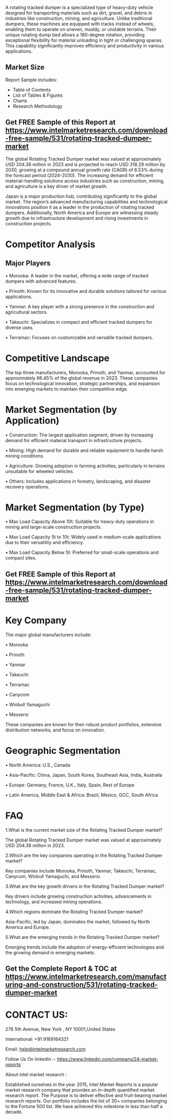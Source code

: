 A rotating tracked dumper is a specialized type of heavy-duty vehicle designed for transporting materials such as dirt, gravel, and debris in industries like construction, mining, and agriculture. Unlike traditional dumpers, these machines are equipped with tracks instead of wheels, enabling them to operate on uneven, muddy, or unstable terrains. Their unique rotating dump bed allows a 180-degree rotation, providing exceptional flexibility for material unloading in tight or challenging spaces. This capability significantly improves efficiency and productivity in various applications.

Market Size
-
Report Sample includes:
- Table of Contents
- List of Tables & Figures
- Charts
- Research Methodology


Get FREE Sample of this Report at https://www.intelmarketresearch.com/download-free-sample/531/rotating-tracked-dumper-market
-
The global Rotating Tracked Dumper market was valued at approximately USD 204.38 million in 2023 and is projected to reach USD 318.29 million by 2030, growing at a compound annual growth rate (CAGR) of 6.53% during the forecast period (2024-2030). The increasing demand for efficient material-handling solutions across industries such as construction, mining, and agriculture is a key driver of market growth.

 

Japan is a major production hub, contributing significantly to the global market. The region’s advanced manufacturing capabilities and technological innovations position it as a leader in the production of rotating tracked dumpers. Additionally, North America and Europe are witnessing steady growth due to infrastructure development and rising investments in construction projects.

Competitor Analysis
=
Major Players
-
•	Morooka: A leader in the market, offering a wide range of tracked dumpers with advanced features.

•	Prinoth: Known for its innovative and durable solutions tailored for various applications.

•	Yanmar: A key player with a strong presence in the construction and agricultural sectors.

•	Takeuchi: Specializes in compact and efficient tracked dumpers for diverse uses.

•	Terramac: Focuses on customizable and versatile tracked dumpers.

Competitive Landscape
=
The top three manufacturers, Morooka, Prinoth, and Yanmar, accounted for approximately 66.45% of the global revenue in 2023. These companies focus on technological innovation, strategic partnerships, and expansion into emerging markets to maintain their competitive edge.

Market Segmentation (by Application)
=
•	Construction: The largest application segment, driven by increasing demand for efficient material transport in infrastructure projects.

•	Mining: High demand for durable and reliable equipment to handle harsh mining conditions.

•	Agriculture: Growing adoption in farming activities, particularly in terrains unsuitable for wheeled vehicles.

•	Others: Includes applications in forestry, landscaping, and disaster recovery operations.


Market Segmentation (by Type)
=
•	Max Load Capacity Above 10t: Suitable for heavy-duty operations in mining and large-scale construction projects.


•	Max Load Capacity 5t to 10t: Widely used in medium-scale applications due to their versatility and efficiency.

•	Max Load Capacity Below 5t: Preferred for small-scale operations and compact sites.


Get FREE Sample of this Report at https://www.intelmarketresearch.com/download-free-sample/531/rotating-tracked-dumper-market
-

Key Company
=
The major global manufacturers include:

•	Morooka

•	Prinoth

•	Yanmar

•	Takeuchi

•	Terramac

•	Canycom

•	Winbull Yamaguchi


•	Messersi

These companies are known for their robust product portfolios, extensive distribution networks, and focus on innovation.

Geographic Segmentation
=

•	North America: U.S., Canada

•	Asia-Pacific: China, Japan, South Korea, Southeast Asia, India, Australia

•	Europe: Germany, France, U.K., Italy, Spain, Rest of Europe

•	Latin America, Middle East & Africa: Brazil, Mexico, GCC, South Africa

FAQ 
=
1.What is the current market size of the Rotating Tracked Dumper market?

The global Rotating Tracked Dumper market was valued at approximately USD 204.38 million in 2023.

2.Which are the key companies operating in the Rotating Tracked Dumper market?

Key companies include Morooka, Prinoth, Yanmar, Takeuchi, Terramac, Canycom, Winbull Yamaguchi, and Messersi.

3.What are the key growth drivers in the Rotating Tracked Dumper market?

Key drivers include growing construction activities, advancements in technology, and increased mining operations.

4.Which regions dominate the Rotating Tracked Dumper market?

Asia-Pacific, led by Japan, dominates the market, followed by North America and Europe.

5.What are the emerging trends in the Rotating Tracked Dumper market?

Emerging trends include the adoption of energy-efficient technologies and the growing demand in emerging markets.


Get the Complete Report & TOC at https://www.intelmarketresearch.com/manufacturing-and-construction/531/rotating-tracked-dumper-market
-
CONTACT US:
=
276 5th Avenue, New York , NY 10001,United States

International: +91 9169164321

Email: help@intelmarketresearch.com

Follow Us On linkedin :- https://www.linkedin.com/company/24-market-reports

About intel market research :

Established ourselves in the year 2015, Intel Market Reports is a popular market research company that provides an in-depth quantified market research report. The Purpose is to deliver effective and fruit-bearing market research reports. Our portfolio includes the list of 30+ companies belonging to the Fortune 500 list. We have achieved this milestone in less than half a decade.

